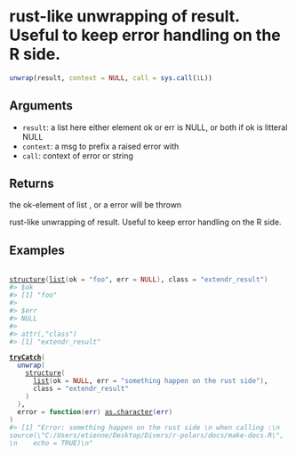 # rust-like unwrapping of result. Useful to keep error handling on the R side.

```r
unwrap(result, context = NULL, call = sys.call(1L))
```

## Arguments

- `result`: a list here either element ok or err is NULL, or both if ok is litteral NULL
- `context`: a msg to prefix a raised error with
- `call`: context of error or string

## Returns

the ok-element of list , or a error will be thrown

rust-like unwrapping of result. Useful to keep error handling on the R side.

## Examples

<pre class='r-example'> <code> <span class='r-in'><span></span></span>
<span class='r-in'><span><span class='fu'><a href='https://rdrr.io/r/base/structure.html'>structure</a></span><span class='op'>(</span><span class='fu'><a href='https://rdrr.io/r/base/list.html'>list</a></span><span class='op'>(</span>ok <span class='op'>=</span> <span class='st'>"foo"</span>, err <span class='op'>=</span> <span class='cn'>NULL</span><span class='op'>)</span>, class <span class='op'>=</span> <span class='st'>"extendr_result"</span><span class='op'>)</span></span></span>
<span class='r-out co'><span class='r-pr'>#&gt;</span> $ok</span>
<span class='r-out co'><span class='r-pr'>#&gt;</span> [1] "foo"</span>
<span class='r-out co'><span class='r-pr'>#&gt;</span> </span>
<span class='r-out co'><span class='r-pr'>#&gt;</span> $err</span>
<span class='r-out co'><span class='r-pr'>#&gt;</span> NULL</span>
<span class='r-out co'><span class='r-pr'>#&gt;</span> </span>
<span class='r-out co'><span class='r-pr'>#&gt;</span> attr(,"class")</span>
<span class='r-out co'><span class='r-pr'>#&gt;</span> [1] "extendr_result"</span>
<span class='r-in'><span></span></span>
<span class='r-in'><span><span class='kw'><a href='https://rdrr.io/r/base/conditions.html'>tryCatch</a></span><span class='op'>(</span></span></span>
<span class='r-in'><span>  <span class='fu'>unwrap</span><span class='op'>(</span></span></span>
<span class='r-in'><span>    <span class='fu'><a href='https://rdrr.io/r/base/structure.html'>structure</a></span><span class='op'>(</span></span></span>
<span class='r-in'><span>      <span class='fu'><a href='https://rdrr.io/r/base/list.html'>list</a></span><span class='op'>(</span>ok <span class='op'>=</span> <span class='cn'>NULL</span>, err <span class='op'>=</span> <span class='st'>"something happen on the rust side"</span><span class='op'>)</span>,</span></span>
<span class='r-in'><span>      class <span class='op'>=</span> <span class='st'>"extendr_result"</span></span></span>
<span class='r-in'><span>    <span class='op'>)</span></span></span>
<span class='r-in'><span>  <span class='op'>)</span>,</span></span>
<span class='r-in'><span>  error <span class='op'>=</span> <span class='kw'>function</span><span class='op'>(</span><span class='va'>err</span><span class='op'>)</span> <span class='fu'><a href='https://rdrr.io/r/base/character.html'>as.character</a></span><span class='op'>(</span><span class='va'>err</span><span class='op'>)</span></span></span>
<span class='r-in'><span><span class='op'>)</span></span></span>
<span class='r-out co'><span class='r-pr'>#&gt;</span> [1] "Error: something happen on the rust side \n when calling :\n source(\"C:/Users/etienne/Desktop/Divers/r-polars/docs/make-docs.R\", \n    echo = TRUE)\n"</span>
 </code></pre>